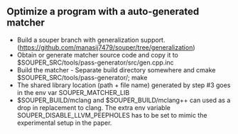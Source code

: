 Optimize a program with a auto-generated matcher
------------------------------------------------

- Build a souper branch with generalization support. (https://github.com/manasij7479/souper/tree/generalization)
- Obtain or generate matcher source code and copy it to $SOUPER_SRC/tools/pass-generator/src/gen.cpp.inc
- Build the matcher - Separate build directory somewhere and cmake $SOUPER_SRC/tools/pass-generator/; make
- The shared library location (path + file name) generated by step #3 goes in the env var SOUPER_MATCHER_LIB
- $SOUPER_BUILD/mclang and $SOUPER_BUILD/mclang++ can used as a drop in replacement to clang. The extra env variable SOUPER_DISABLE_LLVM_PEEPHOLES has to be set to mimic the experimental setup in the paper.

